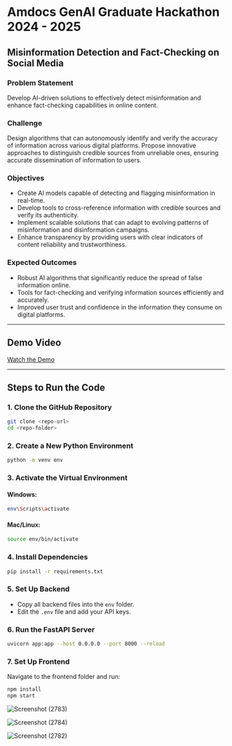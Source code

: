 # Amdocs GenAI Graduate Hackathon 2024 - 2025  
## Misinformation Detection and Fact-Checking on Social Media  

### **Problem Statement**  
Develop AI-driven solutions to effectively detect misinformation and enhance fact-checking capabilities in online content.  

### **Challenge**  
Design algorithms that can autonomously identify and verify the accuracy of information across various digital platforms. Propose innovative approaches to distinguish credible sources from unreliable ones, ensuring accurate dissemination of information to users.  

### **Objectives**  
- Create AI models capable of detecting and flagging misinformation in real-time.  
- Develop tools to cross-reference information with credible sources and verify its authenticity.  
- Implement scalable solutions that can adapt to evolving patterns of misinformation and disinformation campaigns.  
- Enhance transparency by providing users with clear indicators of content reliability and trustworthiness.  

### **Expected Outcomes**  
- Robust AI algorithms that significantly reduce the spread of false information online.  
- Tools for fact-checking and verifying information sources efficiently and accurately.  
- Improved user trust and confidence in the information they consume on digital platforms.  

---

## **Demo Video**  
[Watch the Demo](https://youtu.be/dAyzBoMMBO8)  

---

## **Steps to Run the Code**  

### **1. Clone the GitHub Repository**  
```bash
git clone <repo-url>
cd <repo-folder>
```

### **2. Create a New Python Environment**  
```bash
python -m venv env
```

### **3. Activate the Virtual Environment**  
#### **Windows:**  
```bash
env\Scripts\activate
```
#### **Mac/Linux:**  
```bash
source env/bin/activate
```

### **4. Install Dependencies**  
```bash
pip install -r requirements.txt
```

### **5. Set Up Backend**  
- Copy all backend files into the `env` folder.  
- Edit the `.env` file and add your API keys.  

### **6. Run the FastAPI Server**  
```bash
uvicorn app:app --host 0.0.0.0 --port 8000 --reload
```

### **7. Set Up Frontend**  
Navigate to the frontend folder and run:  
```bash
npm install
npm start
```


![Screenshot (2783)](https://github.com/user-attachments/assets/18041971-5d8b-45be-9622-726e1d14beb5)

![Screenshot (2784)](https://github.com/user-attachments/assets/8d4d2370-8826-4a81-b9a5-2694338e043a)

![Screenshot (2782)](https://github.com/user-attachments/assets/b58445c8-96c6-4fc2-842d-6f2900ce4fab)



